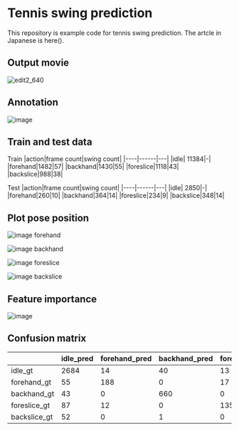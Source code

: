 # Tennis swing prediction
This repository is example code for tennis swing prediction.
The artcle in Japanese is here().

## Output movie
![edit2_640](https://user-images.githubusercontent.com/34574033/65372275-b3c29100-dca8-11e9-854f-b4465c12643c.gif)

## Annotation

![image](https://user-images.githubusercontent.com/34574033/65372302-1c117280-dca9-11e9-971e-e6b44faf1b00.png)

## Train and test data

Train
|action|frame count|swing count|
|----|------|---|
|idle|    11384|-|
|forehand|1482|57|
|backhand|1430|55|
|foreslice|1118|43|
|backslice|988|38|

Test
|action|frame count|swing count|
|----|------|---|
|idle|    2850|-|
|forehand|260|10|
|backhand|364|14|
|foreslice|234|9|
|backslice|348|14|

## Plot pose position
![image](https://user-images.githubusercontent.com/34574033/65372315-51b65b80-dca9-11e9-9ecd-7178f2b023c9.png)
forehand

![image](https://user-images.githubusercontent.com/34574033/65372317-57ac3c80-dca9-11e9-9346-c7fc80d0c64b.png)
backhand

![image](https://user-images.githubusercontent.com/34574033/65372319-5a0e9680-dca9-11e9-9424-2c7d16d58013.png)
foreslice

![image](https://user-images.githubusercontent.com/34574033/65372320-5d098700-dca9-11e9-9da7-c4eb482a9196.png)
backslice

## Feature importance
![image](https://user-images.githubusercontent.com/34574033/65372335-87f3db00-dca9-11e9-9c48-b65e0cddfe5b.png)

## Confusion matrix
|             |idle_pred      |forehand_pred  |backhand_pred  |foreslice_pred  |backslice_pred  |
|-------------|---------------|---------------|---------------|----------------|----------------|
|idle_gt      |2684          |14             |40             |13              |99             |
|forehand_gt  |55            |188            |0              |17              |0               |
|backhand_gt  |43             |0              |660            |0               |0               |
|foreslice_gt |87            |12            |0              |135           |0               |
|backslice_gt |52             |0              |1              |0               |295             |
